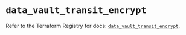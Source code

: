# `data_vault_transit_encrypt`

Refer to the Terraform Registry for docs: [`data_vault_transit_encrypt`](https://registry.terraform.io/providers/hashicorp/vault/5.0.0/docs/data-sources/transit_encrypt).
